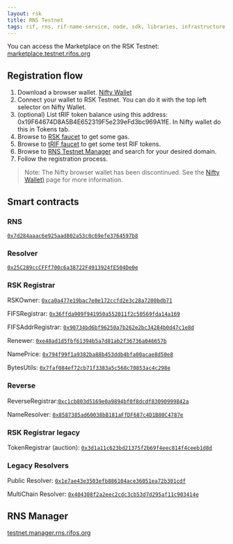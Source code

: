 ```yaml
---
layout: rsk
title: RNS Testnet
tags: rif, rns, rif-name-service, node, sdk, libraries, infrastructure, protocols, mvp, design, rbtc, defi, decentralized, quick-start, guides, tutorial, networks, dapps, tools, rsk, ethereum, smart-contracts, install, get-started, how-to, mainnet, testnet, contracts, wallets, web3, crypto
---
```


You can access the Marketplace on the RSK Testnet: [marketplace.testnet.rifos.org](https://marketplace.testnet.rifos.org/)

## Registration flow

1. Download a browser wallet. [Nifty Wallet](https://chrome.google.com/webstore/detail/nifty-wallet/jbdaocneiiinmjbjlgalhcelgbejmnid)
2. Connect your wallet to RSK Testnet. You can do it with the top left selector on Nifty Wallet.
3. (optional) List tRIF token balance using this address: 0x19F64674D8A5B4E652319F5e239eFd3bc969A1fE. In Nifty wallet do this in Tokens tab.
4. Browse to [RSK faucet](https://faucet.testnet.rsk.co) to get some gas.
5. Browse to [tRIF faucet](https://faucet.rifos.org) to get some test RIF tokens.
6. Browse to [RNS Testnet Manager](https://testnet.manager.rns.rifos.org) and search for your desired domain.
7. Follow the registration process.

> Note: The Nifty browser wallet has been discontinued. See the [Nifty Wallet)](https://developers.rsk.co/wallet/use/nifty) page for more information.

## Smart contracts

### RNS

[`0x7d284aaac6e925aad802a53c0c69efe3764597b8`](https://explorer.testnet.rsk.co/address/0x7d284aaac6e925aad802a53c0c69efe3764597b8)

### Resolver

[`0x25C289ccCFFf700c6a38722F4913924fE504De0e`](https://explorer.testnet.rsk.co/address/0x25c289cccfff700c6a38722f4913924fe504de0e)

### RSK Registrar

RSKOwner: [`0xca0a477e19bac7e0e172ccfd2e3c28a7200bdb71`](https://explorer.testnet.rsk.co/address/0xca0a477e19bac7e0e172ccfd2e3c28a7200bdb71)

FIFSRegistrar: [`0x36ffda909f941950a552011f2c50569fda14a169`](https://explorer.testnet.rsk.co/address/0x36ffda909f941950a552011f2c50569fda14a169)

FIFSAddrRegistrar: [`0x90734bd6bf96250a7b262e2bc34284b0d47c1e8d`](https://explorer.testnet.rsk.co/address/0x90734bd6bf96250a7b262e2bc34284b0d47c1e8d)

Renewer: [`0xe48ad1d5fbf61394b5a7d81ab2f36736a046657b`](https://explorer.testnet.rsk.co/address/0xe48ad1d5fbf61394b5a7d81ab2f36736a046657b)

NamePrice: [`0x794f99f1a9382ba88b453ddb4bfa00acae8d50e8`](https://explorer.testnet.rsk.co/address/0x794f99f1a9382ba88b453ddb4bfa00acae8d50e8)

BytesUtils: [`0x7faf084ef72cb71f3383a5c568c70853ac4c298e`](https://explorer.testnet.rsk.co/address/0x7faf084ef72cb71f3383a5c568c70853ac4c298e)

### Reverse

ReverseRegistrar:[`0xc1cb803d5169e0a9894bf0f8dcdf83090999842a`](https://explorer.testnet.rsk.co/address/0xc1cb803d5169e0a9894bf0f8dcdf83090999842a)

NameResolver: [`0x8587385ad60038bB181aFfDF687c4D1B80C4787e`](https://explorer.testnet.rsk.co/address/0x8587385ad60038bB181aFfDF687c4D1B80C4787e)

### RSK Registrar legacy

TokenRegistrar (auction): [`0x3d1a11c623bd21375f2b69f4eec814f4ceeb1d8d`](https://explorer.testnet.rsk.co/address/0x3d1a11c623bd21375f2b69f4eec814f4ceeb1d8d)

### Legacy Resolvers

Public Resolver: [`0x1e7ae43e3503efb886104ace36051ea72b301cdf`](https://explorer.testnet.rsk.co/address/0x1e7ae43e3503efb886104ace36051ea72b301cdf)

MultiChain Resolver: [`0x404308f2a2eec2cdc3cb53d7d295af11c903414e`](https://explorer.testnet.rsk.co/address/0x404308f2a2eec2cdc3cb53d7d295af11c903414e)

## RNS Manager

[testnet.manager.rns.rifos.org](https://testnet.manager.rns.rifos.org/)

